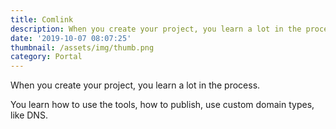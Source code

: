 ```yaml
---
title: Comlink
description: When you create your project, you learn a lot in the process.
date: '2019-10-07 08:07:25'
thumbnail: /assets/img/thumb.png
category: Portal
---
```

When you create your project, you learn a lot in the process.

You learn how to use the tools, how to publish, use custom domain types, like DNS.
